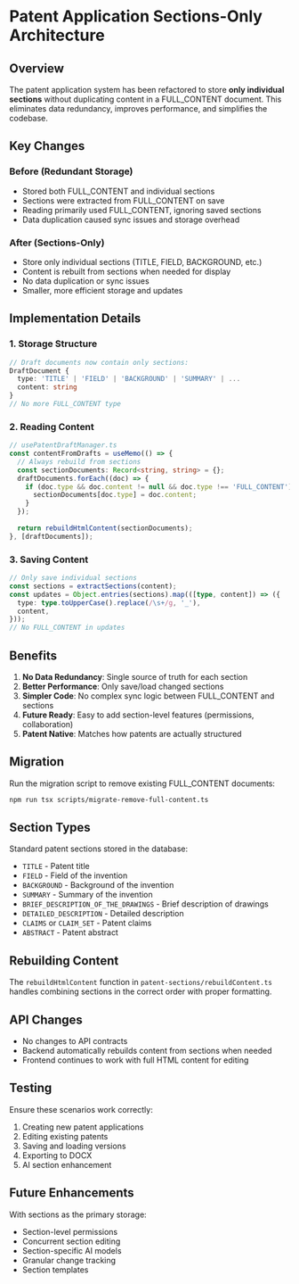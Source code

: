 # Patent Application Sections-Only Architecture

## Overview

The patent application system has been refactored to store **only individual sections** without duplicating content in a FULL_CONTENT document. This eliminates data redundancy, improves performance, and simplifies the codebase.

## Key Changes

### Before (Redundant Storage)
- Stored both FULL_CONTENT and individual sections
- Sections were extracted from FULL_CONTENT on save
- Reading primarily used FULL_CONTENT, ignoring saved sections
- Data duplication caused sync issues and storage overhead

### After (Sections-Only)
- Store only individual sections (TITLE, FIELD, BACKGROUND, etc.)
- Content is rebuilt from sections when needed for display
- No data duplication or sync issues
- Smaller, more efficient storage and updates

## Implementation Details

### 1. Storage Structure

```typescript
// Draft documents now contain only sections:
DraftDocument {
  type: 'TITLE' | 'FIELD' | 'BACKGROUND' | 'SUMMARY' | ...
  content: string
}
// No more FULL_CONTENT type
```

### 2. Reading Content

```typescript
// usePatentDraftManager.ts
const contentFromDrafts = useMemo(() => {
  // Always rebuild from sections
  const sectionDocuments: Record<string, string> = {};
  draftDocuments.forEach((doc) => {
    if (doc.type && doc.content != null && doc.type !== 'FULL_CONTENT') {
      sectionDocuments[doc.type] = doc.content;
    }
  });
  
  return rebuildHtmlContent(sectionDocuments);
}, [draftDocuments]);
```

### 3. Saving Content

```typescript
// Only save individual sections
const sections = extractSections(content);
const updates = Object.entries(sections).map(([type, content]) => ({
  type: type.toUpperCase().replace(/\s+/g, '_'),
  content,
}));
// No FULL_CONTENT in updates
```

## Benefits

1. **No Data Redundancy**: Single source of truth for each section
2. **Better Performance**: Only save/load changed sections
3. **Simpler Code**: No complex sync logic between FULL_CONTENT and sections
4. **Future Ready**: Easy to add section-level features (permissions, collaboration)
5. **Patent Native**: Matches how patents are actually structured

## Migration

Run the migration script to remove existing FULL_CONTENT documents:

```bash
npm run tsx scripts/migrate-remove-full-content.ts
```

## Section Types

Standard patent sections stored in the database:

- `TITLE` - Patent title
- `FIELD` - Field of the invention
- `BACKGROUND` - Background of the invention
- `SUMMARY` - Summary of the invention
- `BRIEF_DESCRIPTION_OF_THE_DRAWINGS` - Brief description of drawings
- `DETAILED_DESCRIPTION` - Detailed description
- `CLAIMS` or `CLAIM_SET` - Patent claims
- `ABSTRACT` - Patent abstract

## Rebuilding Content

The `rebuildHtmlContent` function in `patent-sections/rebuildContent.ts` handles combining sections in the correct order with proper formatting.

## API Changes

- No changes to API contracts
- Backend automatically rebuilds content from sections when needed
- Frontend continues to work with full HTML content for editing

## Testing

Ensure these scenarios work correctly:
1. Creating new patent applications
2. Editing existing patents
3. Saving and loading versions
4. Exporting to DOCX
5. AI section enhancement

## Future Enhancements

With sections as the primary storage:
- Section-level permissions
- Concurrent section editing
- Section-specific AI models
- Granular change tracking
- Section templates 